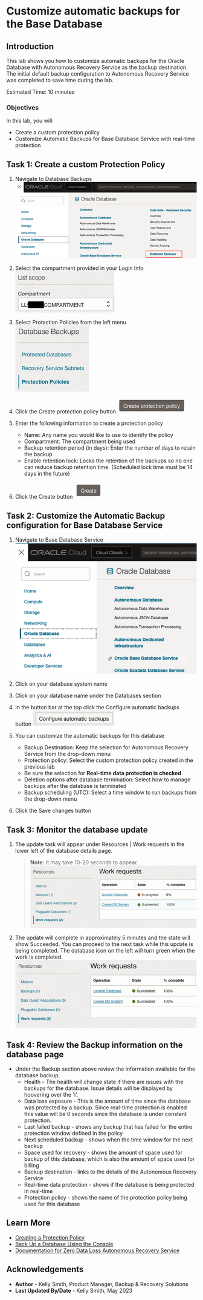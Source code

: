 # Customize automatic backups for the Base Database

## Introduction

This lab shows you how to customize automatic backups for the Oracle Database with Autonomous Recovery Service as the backup destination.  The initial default backup configuration to Autonomous Recovery Service was completed to save time during the lab.

Estimated Time: 10 minutes

### Objectives

In this lab, you will:
* Create a custom protection policy
* Customize Automatic Backups for Base Database Service with real-time protection

## Task 1: Create a custom Protection Policy

1. Navigate to Database Backups
    ![OCI menu to Database Backups](images/ham_database_dbbackups.png)

2. Select the compartment provided in your Login Info
    ![OCI drop down selection for compartments](images/select_compartment.png)

3. Select Protection Policies from the left menu
    ![OCI menu showing protection policies](images/recovery_service_protection_policy_menu.png)

4. Click the Create protection policy button
    ![Button to create a protection policy](images/create_protection_policy_button.png)

5. Enter the following information to create a protection policy
    * Name: Any name you would like to use to identify the policy
    * Compartment:  The compartment being used
    * Backup retention period (in days): Enter the number of days to retain the backup
    * Enable retention lock: Locks the retention of the backups so no one can reduce backup retention time. (Scheduled lock time must be 14 days in the future)

6. Click the Create button
    ![Button to complete the policy creation](images/create_button.png)

## Task 2: Customize the Automatic Backup configuration for Base Database Service

1. Navigate to Base Database Service
    ![OCI menu to Base Database Service](images/ham_basedb2.png)

2. Click on your database system name

3. Click on your database name under the Databases section

4. In the button bar at the top click the Configure automatic backups button
    ![Button to configure automatic backups](images/config_auto_backups_button.png)

5. You can customize the automatic backups for this database
    * Backup Destination: Keep the selection for Autonomous Recovery Service from the drop-down menu
    * Protection policy: Select the custom protection policy created in the previous lab
    * Be sure the selection for **Real-time data protection is checked**
    * Deletion options after database termination: Select how to manage backups after the database is terminated
    * Backup scheduling (UTC): Select a time window to run backups from the drop-down menu

6. Click the Save changes button

## Task 3: Monitor the database update

1. The update task will appear under Resources | Work requests in the lower left of the database details page. 
    > **Note:** it may take 10-20 seconds to appear.
    ![Status dialog for work requests](images/update_database.png)

2. The update will complete in approximately 5 minutes and the state will show Succeeded.  You can proceed to the next task while this update is being completed.  The database icon on the left will turn green when the work is completed.
    ![Status dialog showing completed database update](images/update_database_completed.png)

## Task 4: Review the Backup information on the database page

* Under the Backup section above review the information available for the database backup.
    * Health - The health will change state if there are issues with the backups for the database.  Issue details will be displayed by hoovering over the 'i'.
    * Data loss exposure - This is the amount of time since the database was protected by a backup.  Since real-time protection is enabled this value will be 0 seconds since the database is under constant protection.
    * Last failed backup - shows any backup that has failed for the entire protection window defined in the policy
    * Next scheduled backup - shows when the time window for the next backup
    * Space used for recovery - shows the amount of space used for backup of this database, which is also the amount of space used for billing
    * Backup destination - links to the details of the Autonomous Recovery Service
    * Real-time data protection - shows if the database is being protected in real-time
    * Protection policy - shows the name of the protection policy being used for this database

## Learn More

* [Creating a Protection Policy](https://docs.oracle.com/en-us/iaas/recovery-service/doc/create-protection-policy.html#GUID-C73E254E-2019-4EDA-88E0-F0BA68082A65)
* [Back Up a Database Using the Console](https://docs.oracle.com/en/cloud/paas/bm-and-vm-dbs-cloud/dbbackupoci/index.html)
* [Documentation for Zero Data Loss Autonomous Recovery Service](https://docs.oracle.com/en/cloud/paas/recovery-service/dbrsu/)


## Acknowledgements
* **Author** - Kelly Smith, Product Manager, Backup & Recovery Solutions
* **Last Updated By/Date** - Kelly Smith, May 2023
